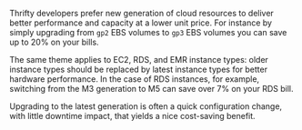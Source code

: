 
Thrifty developers prefer new generation of cloud resources to deliver better performance and capacity at a lower unit price. For instance by simply upgrading from `gp2` EBS volumes to `gp3` EBS volumes you can save up to 20% on your bills.

The same theme applies to EC2, RDS, and EMR instance types: older instance types should be replaced by latest instance types for better hardware performance. In the case of RDS instances, for example, switching from the M3 generation to M5 can save over 7% on your RDS bill.

Upgrading to the latest generation is often a quick configuration change, with little downtime impact, that yields a nice cost-saving benefit.
